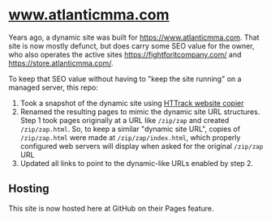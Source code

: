 # www.atlanticmma.com

Years ago, a dynamic site was built for <https://www.atlanticmma.com>. That site is now mostly defunct, but does carry some SEO value for the owner, who also operates the active sites <https://fightforitcompany.com/> and <https://store.atlanticmma.com/>.

To keep that SEO value without having to "keep the site running" on a managed server, this repo:

1. Took a snapshot of the dynamic site using [HTTrack website copier](http://www.httrack.com/)
2. Renamed the resulting pages to mimic the dynamic site URL structures. Step 1 took pages originally at a URL like `/zip/zap` and created `/zip/zap.html`. So, to keep a similar "dynamic site URL", copies of `/zip/zap.html` were made at `/zip/zap/index.html`, which properly configured web servers will display when asked for the original `/zip/zap` URL
3. Updated all links to point to the dynamic-like URLs enabled by step 2.

## Hosting

This site is now hosted here at GitHub on their Pages feature.
